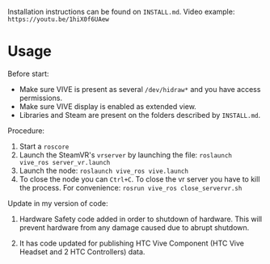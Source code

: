 Installation instructions can be found on `INSTALL.md`.
Video example: `https://youtu.be/1hiX0f6UAew`

# Usage

Before start:

* Make sure VIVE is present as several `/dev/hidraw*` and you have access permissions.
* Make sure VIVE display is enabled as extended view.
* Libraries and Steam are present on the folders described by `INSTALL.md`.

Procedure:

1. Start a `roscore`
2. Launch the SteamVR's `vrserver` by launching the file: `roslaunch vive_ros server_vr.launch`
3. Launch the node: `roslaunch vive_ros vive.launch`
4. To close the node you can `Ctrl+C`. To close the vr server you have to kill the process. For convenience: `rosrun vive_ros close_servervr.sh`

Update in my version of code:
1. Hardware Safety code added in order to shutdown of hardware. This will prevent hardware from any damage caused due to abrupt shutdown.

2. It has code updated for publishing HTC Vive Component (HTC Vive Headset and 2 HTC Controllers) data.
